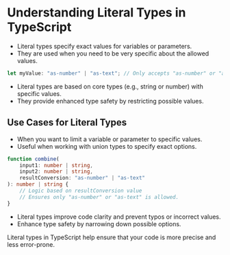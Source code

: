 # Understanding Literal Types in TypeScript

- Literal types specify exact values for variables or parameters.
- They are used when you need to be very specific about the allowed values.

```typescript
let myValue: "as-number" | "as-text"; // Only accepts "as-number" or "as-text"
```

- Literal types are based on core types (e.g., string or number) with specific values.
- They provide enhanced type safety by restricting possible values.

## Use Cases for Literal Types
- When you want to limit a variable or parameter to specific values.
- Useful when working with union types to specify exact options.

```typescript
function combine(
    input1: number | string,
    input2: number | string,
    resultConversion: "as-number" | "as-text"
): number | string {
    // Logic based on resultConversion value
    // Ensures only "as-number" or "as-text" is allowed.
}
```

- Literal types improve code clarity and prevent typos or incorrect values.
- Enhance type safety by narrowing down possible options.

Literal types in TypeScript help ensure that your code is more precise and less error-prone.